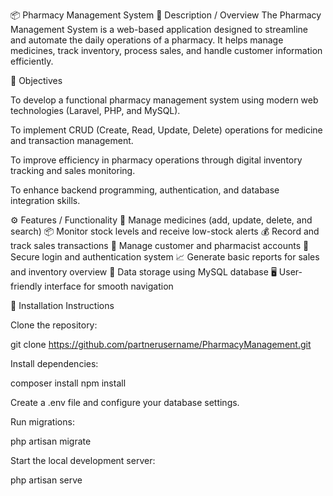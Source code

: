 📦 Pharmacy Management System
📝 Description / Overview
The Pharmacy Management System is a web-based application designed to streamline and automate the daily operations of a pharmacy. It helps manage medicines, track inventory, process sales, and handle customer information efficiently. 

🎯 Objectives

To develop a functional pharmacy management system using modern web technologies (Laravel, PHP, and MySQL).

To implement CRUD (Create, Read, Update, Delete) operations for medicine and transaction management.

To improve efficiency in pharmacy operations through digital inventory tracking and sales monitoring.

To enhance backend programming, authentication, and database integration skills.

⚙️ Features / Functionality
💊 Manage medicines (add, update, delete, and search)
📦 Monitor stock levels and receive low-stock alerts
💰 Record and track sales transactions
👥 Manage customer and pharmacist accounts
🔐 Secure login and authentication system
📈 Generate basic reports for sales and inventory overview
💾 Data storage using MySQL database
🖥️ User-friendly interface for smooth navigation

🧩 Installation Instructions

Clone the repository:

git clone https://github.com/partnerusername/PharmacyManagement.git


Install dependencies:

composer install
npm install


Create a .env file and configure your database settings.

Run migrations:

php artisan migrate


Start the local development server:

php artisan serve
